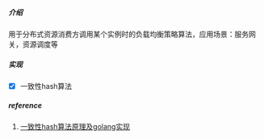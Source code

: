 ##### 介绍

用于分布式资源消费方调用某个实例时的负载均衡策略算法，应用场景：服务网关，资源调度等



##### 实现

- [x] 一致性hash算法



##### reference

1. [一致性hash算法原理及golang实现](https://segmentfault.com/a/1190000013533592)